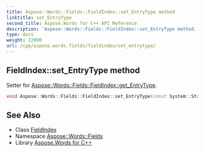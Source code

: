 ```yaml
---
title: Aspose::Words::Fields::FieldIndex::set_EntryType method
linktitle: set_EntryType
second_title: Aspose.Words for C++ API Reference
description: 'Aspose::Words::Fields::FieldIndex::set_EntryType method. Setter for Aspose::Words::Fields::FieldIndex::get_EntryType in C++.'
type: docs
weight: 22000
url: /cpp/aspose.words.fields/fieldindex/set_entrytype/
---
```

## FieldIndex::set_EntryType method


Setter for [Aspose::Words::Fields::FieldIndex::get_EntryType](../get_entrytype/).

```cpp
void Aspose::Words::Fields::FieldIndex::set_EntryType(const System::String &value)
```

## See Also

* Class [FieldIndex](../)
* Namespace [Aspose::Words::Fields](../../)
* Library [Aspose.Words for C++](../../../)
